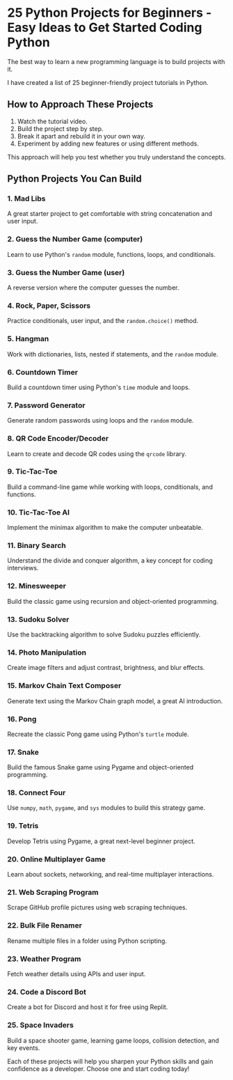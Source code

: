 # 25 Python Projects for Beginners - Easy Ideas to Get Started Coding Python

The best way to learn a new programming language is to build projects with it.

I have created a list of 25 beginner-friendly project tutorials in Python.

## How to Approach These Projects

1. Watch the tutorial video.
2. Build the project step by step.
3. Break it apart and rebuild it in your own way.
4. Experiment by adding new features or using different methods.

This approach will help you test whether you truly understand the concepts.

## Python Projects You Can Build

### 1. Mad Libs
A great starter project to get comfortable with string concatenation and user input.

### 2. Guess the Number Game (computer)
Learn to use Python's `random` module, functions, loops, and conditionals.

### 3. Guess the Number Game (user)
A reverse version where the computer guesses the number.

### 4. Rock, Paper, Scissors
Practice conditionals, user input, and the `random.choice()` method.

### 5. Hangman
Work with dictionaries, lists, nested if statements, and the `random` module.

### 6. Countdown Timer
Build a countdown timer using Python's `time` module and loops.

### 7. Password Generator
Generate random passwords using loops and the `random` module.

### 8. QR Code Encoder/Decoder
Learn to create and decode QR codes using the `qrcode` library.

### 9. Tic-Tac-Toe
Build a command-line game while working with loops, conditionals, and functions.

### 10. Tic-Tac-Toe AI
Implement the minimax algorithm to make the computer unbeatable.

### 11. Binary Search
Understand the divide and conquer algorithm, a key concept for coding interviews.

### 12. Minesweeper
Build the classic game using recursion and object-oriented programming.

### 13. Sudoku Solver
Use the backtracking algorithm to solve Sudoku puzzles efficiently.

### 14. Photo Manipulation
Create image filters and adjust contrast, brightness, and blur effects.

### 15. Markov Chain Text Composer
Generate text using the Markov Chain graph model, a great AI introduction.

### 16. Pong
Recreate the classic Pong game using Python's `turtle` module.

### 17. Snake
Build the famous Snake game using Pygame and object-oriented programming.

### 18. Connect Four
Use `numpy`, `math`, `pygame`, and `sys` modules to build this strategy game.

### 19. Tetris
Develop Tetris using Pygame, a great next-level beginner project.

### 20. Online Multiplayer Game
Learn about sockets, networking, and real-time multiplayer interactions.

### 21. Web Scraping Program
Scrape GitHub profile pictures using web scraping techniques.

### 22. Bulk File Renamer
Rename multiple files in a folder using Python scripting.

### 23. Weather Program
Fetch weather details using APIs and user input.

### 24. Code a Discord Bot
Create a bot for Discord and host it for free using Replit.

### 25. Space Invaders
Build a space shooter game, learning game loops, collision detection, and key events.

Each of these projects will help you sharpen your Python skills and gain confidence as a developer. Choose one and start coding today!
